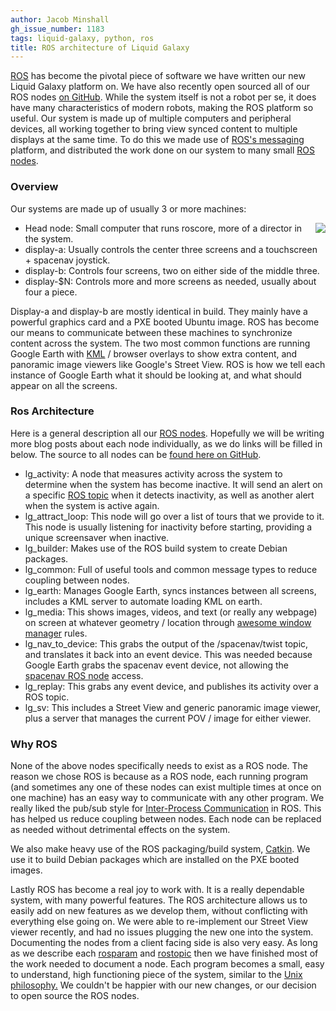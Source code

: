 ```yaml
---
author: Jacob Minshall
gh_issue_number: 1183
tags: liquid-galaxy, python, ros
title: ROS architecture of Liquid Galaxy
---
```




[ROS](http://wiki.ros.org/ROS/Introduction) has become the pivotal piece of software we have written our new Liquid Galaxy platform on. We have also recently open sourced all of our ROS nodes [on GitHub](https://github.com/endpointcorp/lg_ros_nodes#liquid-galaxy). While the system itself is not a robot per se, it does have many characteristics of modern robots, making the ROS platform so useful.  Our system is made up of multiple computers and peripheral devices, all working together to bring view synced content to multiple displays at the same time. To do this we made use of [ROS's messaging](http://wiki.ros.org/Messages) platform, and distributed the work done on our system to many small [ROS nodes](http://wiki.ros.org/Nodes).

### Overview

Our systems are made up of usually 3 or more machines:

<div class="separator" style="clear: both; text-align: center;"><a href="/blog/2015/12/18/ros-has-become-pivotal-piece-of/image-0-big.png" imageanchor="1" style="clear: right; float: right; margin-bottom: 1em; margin-left: 1em;"><img border="0" src="/blog/2015/12/18/ros-has-become-pivotal-piece-of/image-0.png"/></a></div>

- Head node: Small computer that runs roscore, more of a director in the system.
- display-a: Usually controls the center three screens and a touchscreen + spacenav joystick.
- display-b: Controls four screens, two on either side of the middle three.
- display-$N: Controls more and more screens as needed, usually about four a piece.

Display-a and display-b are mostly identical in build. They mainly have a powerful graphics card and a PXE booted Ubuntu image. ROS has become our means to communicate between these machines to synchronize content across the system. The two most common functions are running Google Earth with [KML](https://developers.google.com/kml/documentation/?hl=en) / browser overlays to show extra content, and panoramic image viewers like Google's Street View. ROS is how we tell each instance of Google Earth what it should be looking at, and what should appear on all the screens.

### Ros Architecture

Here is a general description all our [ROS nodes](http://wiki.ros.org/Nodes).  Hopefully we will be writing more blog posts about each node individually, as we do links will be filled in below. The source to all nodes can be [found here on GitHub](https://github.com/endpointcorp/lg_ros_nodes).

- lg_activity: A node that measures activity across the system to determine when the system has become inactive. It will send an alert on a specific [ROS topic](http://wiki.ros.org/Topics) when it detects inactivity, as well as another alert when the system is active again.
- lg_attract_loop: This node will go over a list of tours that we provide to it. This node is usually listening for inactivity before starting, providing a unique screensaver when inactive.
- lg_builder: Makes use of the ROS build system to create Debian packages.
- lg_common: Full of useful tools and common message types to reduce coupling between nodes.
- lg_earth: Manages Google Earth, syncs instances between all screens, includes a KML server to automate loading KML on earth.
- lg_media: This shows images, videos, and text (or really any webpage) on screen at whatever geometry / location through [awesome window manager](http://awesome.naquadah.org/) rules.
- lg_nav_to_device: This grabs the output of the /spacenav/twist topic, and translates it back into an event device. This was needed because Google Earth grabs the spacenav event device, not allowing the [spacenav ROS node](http://wiki.ros.org/spacenav_node) access.
- lg_replay: This grabs any event device, and publishes its activity over a ROS topic.
- lg_sv: This includes a Street View and generic panoramic image viewer, plus a server that manages the current POV / image for either viewer.

### Why ROS

None of the above nodes specifically needs to exist as a ROS node. The reason we chose ROS is because as a ROS node, each running program (and sometimes any one of these nodes can exist multiple times at once on one machine) has an easy way to communicate with any other program. We really liked the pub/sub style for [Inter-Process Communication](https://en.wikipedia.org/wiki/Inter-process_communication) in ROS. This has helped us reduce coupling between nodes. Each node can be replaced as needed without detrimental effects on the system.

We also make heavy use of the ROS packaging/build system, [Catkin](http://wiki.ros.org/catkin/Tutorials). We use it to build Debian packages which are installed on the PXE booted images.

Lastly ROS has become a real joy to work with. It is a really dependable system, with many powerful features. The ROS architecture allows us to easily add on new features as we develop them, without conflicting with everything else going on.  We were able to re-implement our Street View viewer recently, and had no issues plugging the new one into the system. Documenting the nodes from a client facing side is also very easy. As long as we describe each [rosparam](http://wiki.ros.org/rosparam) and [rostopic](http://wiki.ros.org/rostopic) then we have finished most of the work needed to document a node. Each program becomes a small, easy to understand, high functioning piece of the system, similar to the [Unix philosophy.](https://en.wikipedia.org/wiki/Unix_philosophy) We couldn't be happier with our new changes, or our decision to open source the ROS nodes.


